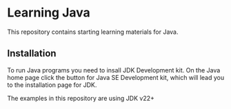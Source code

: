 # Learning Java

This repository contains starting learning materials for Java.

## Installation

To run Java programs you need to insall JDK Development kit. On the Java home page click the button for Java SE Development kit, which will lead you to the installation page for JDK.

The examples in this repository are using JDK v22+

